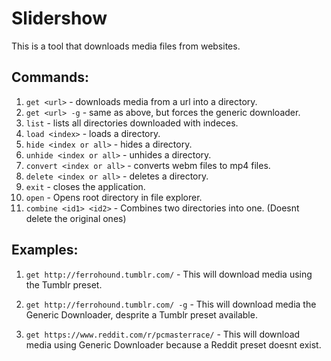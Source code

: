 # Slidershow
This is a tool that downloads media files from websites.

## Commands:
  1. `get <url>` - downloads media from a url into a directory.
  2. `get <url> -g` - same as above, but forces the generic downloader.
  3. `list` - lists all directories downloaded with indeces.
  4. `load <index>` - loads a directory.
  5. `hide <index or all>` - hides a directory.
  6. `unhide <index or all>` - unhides a directory.
  7. `convert <index or all>` - converts webm files to mp4 files.
  8. `delete <index or all>` - deletes a directory.
  9. `exit` - closes the application.
  10. `open` - Opens root directory in file explorer.
  11. `combine <id1> <id2>` - Combines two directories into one. (Doesnt delete the original ones)
  
## Examples:
1. `get http://ferrohound.tumblr.com/` - This will download media using the Tumblr preset.

2. `get http://ferrohound.tumblr.com/ -g` - This will download media the Generic Downloader, desprite a Tumblr preset available.

3. `get https://www.reddit.com/r/pcmasterrace/` - This will download media using Generic Downloader because a Reddit preset doesnt exist.
